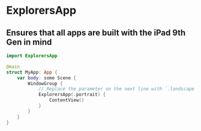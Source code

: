 # ExplorersApp
## Ensures that all apps are built with the iPad 9th Gen in mind

```swift
import ExplorersApp

@main
struct MyApp: App {
    var body: some Scene {
        WindowGroup {
            // Replace the parameter on the next line with `.landscape` for a landscape orientation
            ExplorersApp(.portrait) {
                ContentView()
            }
        }
    }
}
```

